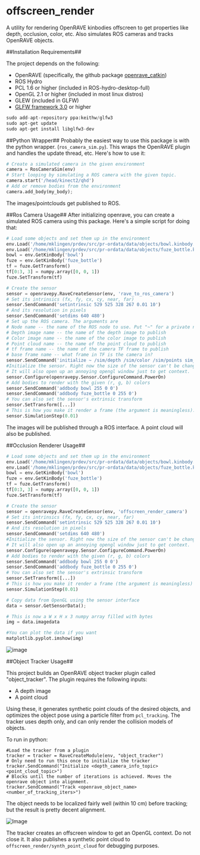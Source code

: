 # offscreen_render
A utility for rendering OpenRAVE kinbodies offscreen to get properties like depth, occlusion, color, etc. Also simulates ROS cameras and tracks OpenRAVE objects.

##Installation Requirements##

The project depends on the following:

* OpenRAVE (specifically, the github package [openrave_catkin](https://github.com/personalrobotics/openrave_catkin))
* ROS Hydro
* PCL 1.6 or higher (included in ROS-hydro-desktop-full)
* OpenGL 2.1 or higher (included in most linux distros)
* GLEW (included in GLFW)
* [GLFW framework 3.0](http://www.glfw.org/) or higher
```python
sudo add-apt-repository ppa:keithw/glfw3
sudo apt-get update
sudo apt-get install libglfw3-dev
```

##Python Wrapper##
Probably the easiest way to use this package is with the python wrapper. (`ros_camera_sim.py`). This wraps the OpenRAVE plugin and handles the update thread, etc. Here's how to use it:

```python
# Create a simulated camera in the given environment
camera = RosCameraSim(env)
# Start looping by simulating a ROS camera with the given topic.
camera.start('/head/kinect2/qhd')
# Add or remove bodies from the environment
camera.add_body(my_body);
```

The images/pointclouds get published to ROS.


##Ros Camera Usage##
After initializing openrave, you can create a simulated ROS camera using this package. Here's a simple script for doing that:
```python
# Load some objects and set them up in the environment
env.Load('/home/mklingen/prdev/src/pr-ordata/data/objects/bowl.kinbody.xml')
env.Load('/home/mklingen/prdev/src/pr-ordata/data/objects/fuze_bottle.kinbody.xml')
bowl = env.GetKinBody('bowl')
fuze = env.GetKinBody('fuze_bottle')
tf = fuze.GetTransform()
tf[0:3, 3] = numpy.array([0, 0, 1])
fuze.SetTransform(tf)

# Create the sensor
sensor = openravepy.RaveCreateSensor(env, 'rave_to_ros_camera')
# Set its intrinsics (fx, fy, cx, cy, near, far)
sensor.SendCommand('setintrinsic 529 525 328 267 0.01 10')
# And its resolution in pixels
sensor.SendCommand('setdims 640 480')
# Set up the ROS camera. The arguments are
# Node name -- the name of the ROS node to use. Put "~" for a private node
# Depth image name -- the name of the depth image to publish
# Color image name -- the name of the color image to publish
# Point cloud name -- the name of the point cloud to publish
# tf frame name -- the name of the camera TF frame to publish
# base frame name -- what frame in TF is the camera in?
sensor.SendCommand('initialize ~ /sim/depth /sim/color /sim/points sim_camera world')
#Initialize the sensor. Right now the size of the sensor can't be changed after you do this.
# It will also open up an annoying opengl window just to get context.
sensor.Configure(openravepy.Sensor.ConfigureCommand.PowerOn)
# Add bodies to render with the given (r, g, b) colors
sensor.SendCommand('addbody bowl 255 0 0')
sensor.SendCommand('addbody fuze_bottle 0 255 0')
# You can also set the sensor's extrinsic transform
sensor.SetTransform([...])
# This is how you make it render a frame (the argument is meaningless). Call this again and again to get more images.
sensor.SimulationStep(0.01)
```
The images will be published through a ROS interface. A point cloud will also be published.

##Occlusion Renderer Usage##

```python
# Load some objects and set them up in the environment
env.Load('/home/mklingen/prdev/src/pr-ordata/data/objects/bowl.kinbody.xml')
env.Load('/home/mklingen/prdev/src/pr-ordata/data/objects/fuze_bottle.kinbody.xml')
bowl = env.GetKinBody('bowl')
fuze = env.GetKinBody('fuze_bottle')
tf = fuze.GetTransform()
tf[0:3, 3] = numpy.array([0, 0, 1])
fuze.SetTransform(tf)

# Create the sensor
sensor = openravepy.RaveCreateSensor(env, 'offscreen_render_camera')
# Set its intrinsics (fx, fy, cx, cy, near, far)
sensor.SendCommand('setintrinsic 529 525 328 267 0.01 10')
# And its resolution in pixels
sensor.SendCommand('setdims 640 480')
#Initialize the sensor. Right now the size of the sensor can't be changed after you do this.
# It will also open up an annoying opengl window just to get context.
sensor.Configure(openravepy.Sensor.ConfigureCommand.PowerOn)
# Add bodies to render with the given (r, g, b) colors
sensor.SendCommand('addbody bowl 255 0 0')
sensor.SendCommand('addbody fuze_bottle 0 255 0')
# You can also set the sensor's extrinsic transform
sensor.SetTransform([...])
# This is how you make it render a frame (the argument is meaningless)
sensor.SimulationStep(0.01)

# Copy data from OpenGL using the sensor interface
data = sensor.GetSensorData();

# This is now a W x H x 3 numpy array filled with bytes
img = data.imagedata

#You can plot the data if you want
matplotlib.pyplot.imshow(img)
```
![image](https://camo.githubusercontent.com/1ffdf9d3c652d0d8e5ff2ffdcb99b28824b27eb0/687474703a2f2f692e696d6775722e636f6d2f7a61566576354a2e706e67)

##Object Tracker Usage##

This project builds an OpenRAVE object tracker plugin called "object_tracker". The plugin requires the following inputs:

* A depth image
* A point cloud

Using these, it generates synthetic point clouds of the desired objects, and optimizes the object pose using a particle filter from `pcl_tracking`. The tracker uses depth only, and can only render the collision models of objects.

To run in python:

    #Load the tracker from a plugin
    tracker = tracker = RaveCreateModule(env, "object_tracker")
    # Only need to run this once to initialize the tracker
    tracker.SendCommand("Initialize <depth_camera_info_topic> <point_cloud_topic>")
    # Blocks until the number of iterations is achieved. Moves the openrave object into alignment.
    tracker.SendCommand("Track <openrave_object_name> <number_of_tracking_iters>")
    
The object needs to be localized fairly well (within 10 cm) before tracking; but the result is pretty decent alignment.

![Image](http://i.imgur.com/hhyGqER.png)

The tracker creates an offscreen window to get an OpenGL context. Do not close it. It also publishes a synthetic point cloud to `offscreen_render/synth_point_cloud` for debugging purposes.
